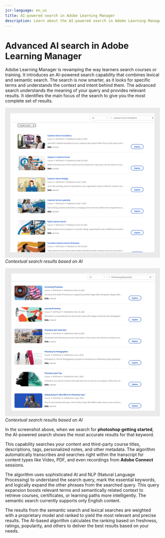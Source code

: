 ```yaml
---
jcr-language: en_us
title: AI-powered search in Adobe Learning Manager
description: Learn about the AI-powered search in Adobe Learning Manager
---
```

# Advanced AI search in Adobe Learning Manager 

Adobe Learning Manager is revamping the way learners search courses or training. It introduces an AI-powered search capability that combines lexical and semantic search. The search is now smarter, as it looks for specific terms and understands the context and intent behind them. The advanced search understands the meaning of your query and provides relevant results. It identifies the main focus of the search to give you the most complete set of results.

![](assets/search-1.png) 
_Contextual search results based on AI_

![](assets/search-2.png)
_Contextual search results based on AI_

In the screenshot above, when we search for **photoshop getting started**, the AI-powered search shows the most accurate results for that keyword.

This capability searches your content and third-party course titles, descriptions, tags, personalized notes, and other metadata. The algorithm automatically transcribes and searches right within the transcript for content types like Video, PDF, and even recordings from **Adobe Connect** sessions. 

The algorithm uses sophisticated AI and NLP (Natural Language Processing) to understand the search query, mark the essential keywords, and logically expand the other phrases from the searched query. This query expansion boosts relevant terms and semantically related context to retrieve courses, certificates, or learning paths more intelligently. The semantic search currently supports only English content.   

The results from the semantic search and lexical searches are weighted with a proprietary model and ranked to yield the most relevant and precise results. The AI-based algorithm calculates the ranking based on freshness, ratings, popularity, and others to deliver the best results based on your needs. 
